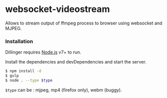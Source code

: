 # websocket-videostream

Allows to stream output of ffmpeg process to browser using websocket and MJPEG.

### Installation

Dillinger requires [Node.js](https://nodejs.org/) v7+ to run.

Install the dependencies and devDependencies and start the server.

```sh
$ npm install -d
$ gulp
$ node . --type $type
```

`$type` can be : mjpeg, mp4 (firefox only), webm (buggy).


